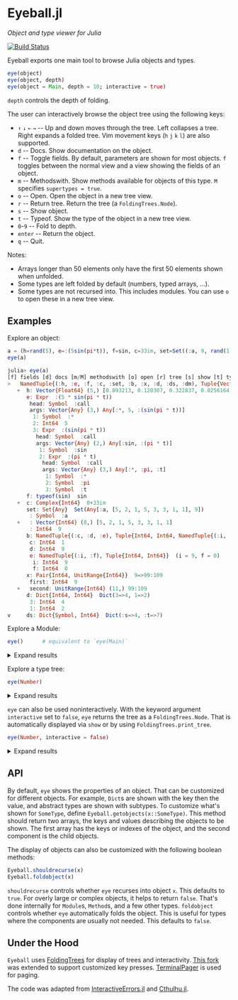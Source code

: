 # Eyeball.jl
*Object and type viewer for Julia*

[![Build Status](https://github.com/tshort/Eyeball.jl/workflows/CI/badge.svg)](https://github.com/tshort/Eyeball.jl/actions)

Eyeball exports one main tool to browse Julia objects and types.


```julia
eye(object)
eye(object, depth)
eye(object = Main, depth = 10; interactive = true)
```

`depth` controls the depth of folding.

The user can interactively browse the object tree using the following keys:

* `↑` `↓` `←` `→` -- Up and down moves through the tree. Left collapses a tree. Right expands a folded tree. Vim movement keys (`h` `j` `k` `l`) are also supported.
* `d` -- Docs. Show documentation on the object.
* `f` -- Toggle fields. By default, parameters are shown for most objects.
  `f` toggles between the normal view and a view showing the fields of an object.
* `m` -- Methodswith. Show methods available for objects of this type. `M` specifies `supertypes = true`.
* `o` -- Open. Open the object in a new tree view.
* `r` -- Return tree. Return the tree (a `FoldingTrees.Node`).
* `s` -- Show object.
* `t` -- Typeof. Show the type of the object in a new tree view.
* `0`-`9` -- Fold to depth.
* `enter` -- Return the object.
* `q` -- Quit.

Notes:

* Arrays longer than 50 elements only have the first 50 elements shown when unfolded.
* Some types are left folded by default (numbers, typed arrays, ...).
* Some types are not recursed into. This includes modules. You can use `o` to open these in a new tree view.

## Examples

Explore an object:

```julia
a = (h=rand(5), e=:(5sin(pi*t)), f=sin, c=33im, set=Set((:a, 9, rand(1:5, 8))), b=(c=1,d=9,e=(i=9,f=0)), x=9 => 99:109, d=Dict(1=>2, 3=>4), ds=Dict(:s=>4,:t=>7), dm=Dict(1=>9, "x"=>8))
eye(a)
```
```jl
julia> eye(a)
[f] fields [d] docs [m/M] methodswith [o] open [r] tree [s] show [t] typeof
>   NamedTuple{(:h, :e, :f, :c, :set, :b, :x, :d, :ds, :dm), Tuple{Vector{Float64}, Expr, typeof(sin), Complex{Int64}, Set{A
   +  h: Vector{Float64} (5,) [0.893213, 0.120307, 0.322837, 0.0256164, 0.416702]
      e: Expr  :(5 * sin(pi * t))
       head: Symbol  :call
       args: Vector{Any} (3,) Any[:*, 5, :(sin(pi * t))]
        1: Symbol  :*
        2: Int64  5
        3: Expr  :(sin(pi * t))
         head: Symbol  :call
         args: Vector{Any} (2,) Any[:sin, :(pi * t)]
          1: Symbol  :sin
          2: Expr  :(pi * t)
           head: Symbol  :call
           args: Vector{Any} (3,) Any[:*, :pi, :t]
            1: Symbol  :*
            2: Symbol  :pi
            3: Symbol  :t
      f: typeof(sin)  sin
   +  c: Complex{Int64}  0+33im
      set: Set{Any}  Set(Any[:a, [5, 2, 1, 5, 3, 3, 1, 1], 9])
       : Symbol  :a
   +   : Vector{Int64} (8,) [5, 2, 1, 5, 3, 3, 1, 1]
       : Int64  9
      b: NamedTuple{(:c, :d, :e), Tuple{Int64, Int64, NamedTuple{(:i, :f), Tuple{Int64, Int64}}}}  (c = 1, d = 9, e = (i = 9,
       c: Int64  1
       d: Int64  9
       e: NamedTuple{(:i, :f), Tuple{Int64, Int64}}  (i = 9, f = 0)
        i: Int64  9
        f: Int64  0
      x: Pair{Int64, UnitRange{Int64}}  9=>99:109
       first: Int64  9
   +   second: UnitRange{Int64} (11,) 99:109
      d: Dict{Int64, Int64}  Dict(3=>4, 1=>2)
       3: Int64  4
       1: Int64  2
v     ds: Dict{Symbol, Int64}  Dict(:s=>4, :t=>7)
```

Explore a Module:


```julia
eye()      # equivalent to `eye(Main)`
```
<details>
  <summary>Expand results</summary>
  
```jl
julia> eye()
[f] fields [d] docs [m/M] methodswith [o] open [r] tree [s] show [t] typeof [q] quit
 >   Module
      Base: Module  Base
      Core: Module  Core
      InteractiveUtils: Module  InteractiveUtils
      Main: Module  Main
      a: NamedTuple{(:h, :e, :f, :c, :set, :b, :x, :d, :ds, :dm), Tuple{Vector{Float64}, Expr, typeof(sin), Complex{Int64}, S
   +   h: Vector{Float64} (5,) [0.893213, 0.120307, 0.322837, 0.0256164, 0.416702]
       e: Expr  :(5 * sin(pi * t))
        head: Symbol  :call
        args: Vector{Any} (3,) Any[:*, 5, :(sin(pi * t))]
         1: Symbol  :*
         2: Int64  5
         3: Expr  :(sin(pi * t))
          head: Symbol  :call
          args: Vector{Any} (2,) Any[:sin, :(pi * t)]
           1: Symbol  :sin
           2: Expr  :(pi * t)
            head: Symbol  :call
            args: Vector{Any} (3,) Any[:*, :pi, :t]
             1: Symbol  :*
             2: Symbol  :pi
             3: Symbol  :t
       f: typeof(sin)  sin
   +   c: Complex{Int64}  0+33im
       set: Set{Any}  Set(Any[:a, [5, 2, 1, 5, 3, 3, 1, 1], 9])
        : Symbol  :a
   +    : Vector{Int64} (8,) [5, 2, 1, 5, 3, 3, 1, 1]
        : Int64  9
       b: NamedTuple{(:c, :d, :e), Tuple{Int64, Int64, NamedTuple{(:i, :f), Tuple{Int64, Int64}}}}  (c = 1, d = 9, e = (i = 9
        c: Int64  1
        d: Int64  9
        e: NamedTuple{(:i, :f), Tuple{Int64, Int64}}  (i = 9, f = 0)
         i: Int64  9
         f: Int64  0
       x: Pair{Int64, UnitRange{Int64}}  9=>99:109
v       first: Int64  9
```

</details>

Explore a type tree:

```julia
eye(Number)
```
<details>
  <summary>Expand results</summary>
  
```jl
julia> eye(Number)
[f] fields [d] docs [m/M] methodswith [o] open [r] tree [s] show [t] typeof [q] quit
 >   DataType
   +  : UnionAll  Complex
      : DataType  Real
       : DataType  AbstractFloat
   +    : DataType  BigFloat
        : DataType  Float16
        : DataType  Float32
        : DataType  Float64
       : DataType  AbstractIrrational
   +    : UnionAll  Irrational
       : DataType  Integer
        : DataType  Bool
        : DataType  Signed
   +     : DataType  BigInt
         : DataType  Int128
         : DataType  Int16
         : DataType  Int32
         : DataType  Int64
         : DataType  Int8
        : DataType  Unsigned
         : DataType  UInt128
         : DataType  UInt16
         : DataType  UInt32
         : DataType  UInt64
         : DataType  UInt8
   +   : UnionAll  Rational
```

</details>

`eye` can also be used noninteractively.
With the keyword argument `interactive` set to `false`, `eye` returns the tree as a `FoldingTrees.Node`.
That is automatically displayed via `show` or by using `FoldingTrees.print_tree`.

```julia
eye(Number, interactive = false)
```
<details>
  <summary>Expand results</summary>
  
```jl
julia> eye(Number, interactive = false)
  DataType
├─ + : UnionAll Complex
└─   : DataType Real
   ├─   : DataType AbstractFloat
   │  ├─ + : DataType BigFloat
   │  ├─   : DataType Float16
   │  ├─   : DataType Float32
   │  └─   : DataType Float64
   ├─   : DataType AbstractIrrational
   │  └─ + : UnionAll Irrational
   ├─   : DataType Integer
   │  ├─   : DataType Bool
   │  ├─   : DataType Signed
   │  │  ├─ + : DataType BigInt
   │  │  ├─   : DataType Int128
   │  │  ├─   : DataType Int16
   │  │  ├─   : DataType Int32
   │  │  ├─   : DataType Int64
   │  │  └─   : DataType Int8
   │  └─   : DataType Unsigned
   │     ├─   : DataType UInt128
   │     ├─   : DataType UInt16
   │     ├─   : DataType UInt32
   │     ├─   : DataType UInt64
   │     └─   : DataType UInt8
   └─ + : UnionAll Rational
```

</details>


## API

By default, `eye` shows the properties of an object.
That can be customized for different objects.
For example, `Dict`s are shown with the key then the value, and abstract types are shown with subtypes.
To customize what's shown for `SomeType`, define `Eyeball.getobjects(x::SomeType)`.
This method should return two arrays, the keys and values describing the objects to be shown.
The first array has the keys or indexes of the object, and the second component is the child objects.

The display of objects can also be customized with the following boolean methods:

```julia
Eyeball.shouldrecurse(x)   
Eyeball.foldobject(x)   
```

`shouldrecurse` controls whether `eye` recurses into object `x`.
This defaults to `true`.
For overly large or complex objects, it helps to return `false`.
That's done internally for `Module`s, `Method`s, and a few other types.
`foldobject` controls whether `eye` automatically folds the object.
This is useful for types where the components are usually not needed.
This defaults to `false`.

## Under the Hood

`Eyeball` uses [FoldingTrees](https://github.com/JuliaCollections/FoldingTrees.jl) for display of trees and interactivity.
[This fork](https://github.com/MichaelHatherly/InteractiveErrors.jl/tree/master/src/vendor/FoldingTrees)
was extended to support customized key presses.
[TerminalPager](https://github.com/ronisbr/TerminalPager.jl) is used for paging.

The code was adapted from [InteractiveErrors.jl](https://github.com/MichaelHatherly/InteractiveErrors.jl)
 and [Cthulhu.jl](https://github.com/JuliaDebug/Cthulhu.jl).
